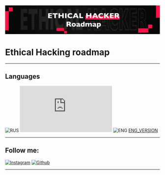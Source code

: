![Header](https://github.com/AlexITDev/EthicalHackerRoadmap/blob/main/assets/header.png)

# **Ethical Hacking roadmap**
____
## **Languages**
![RUS](https://github.com/madebybowtie/FlagKit/blob/master/Assets/PNG/RU.png)
![RUS_VERSION](https://github.com/AlexITDev/EthicalHackerRoadmap/tree/main/languages/README_RUS.md)
![ENG](https://github.com/madebybowtie/FlagKit/blob/master/Assets/PNG/ENG.png)
[ENG_VERSION](https://github.com/AlexITDev/EthicalHackerRoadmap/tree/main/languages/README_ENG.md)
____
## **Follow me:**

[![Instagram](https://img.shields.io/badge/Instagram-000000?style=for-the-badge&logo=instagram&logoColor=white)](https://instagram.com/alexitdev) 
[![Github](https://img.shields.io/badge/GitHub-100000?style=for-the-badge&logo=github&logoColor=white)](https://github.com/AlexITDev)
____
